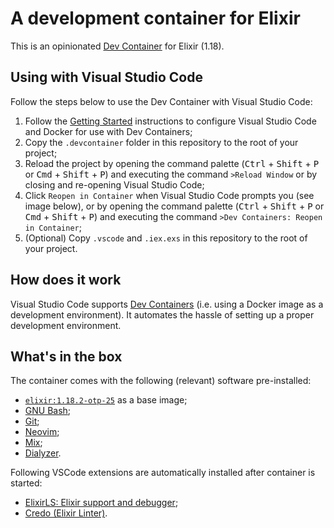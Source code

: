 # A development container for Elixir

This is an opinionated [Dev Container](https://containers.dev) for Elixir (1.18).

## Using with Visual Studio Code

Follow the steps below to use the Dev Container with Visual Studio Code:

1. Follow the [Getting Started](https://code.visualstudio.com/docs/remote/containers#_getting-started) instructions to configure Visual Studio Code and Docker for use with Dev Containers;
2. Copy the `.devcontainer` folder in this repository to the root of your project;
3. Reload the project by opening the command palette (<kbd>Ctrl</kbd> + <kbd>Shift</kbd> + <kbd>P</kbd> or <kbd>Cmd</kbd> + <kbd>Shift</kbd> + <kbd>P</kbd>) and executing the command `>Reload Window` or by closing and re-opening Visual Studio Code;
4. Click `Reopen in Container` when Visual Studio Code prompts you (see image below), or by opening the command palette (<kbd>Ctrl</kbd> + <kbd>Shift</kbd> + <kbd>P</kbd> or <kbd>Cmd</kbd> + <kbd>Shift</kbd> + <kbd>P</kbd>) and executing the command `>Dev Containers: Reopen in Container`;
5. (Optional) Copy `.vscode` and `.iex.exs` in this repository to the root of your project.

## How does it work

Visual Studio Code supports [Dev Containers](https://code.visualstudio.com/docs/remote/containers) (i.e. using a Docker image as a development environment). It automates the hassle of setting up a proper development environment.

## What's in the box

The container comes with the following (relevant) software pre-installed:

- [`elixir:1.18.2-otp-25`](https://hub.docker.com/_/elixir) as a base image;
- [GNU Bash](https://www.gnu.org/software/bash/);
- [Git](https://git-scm.com/);
- [Neovim](https://neovim.io/);
- [Mix](https://hexdocs.pm/mix/Mix.html);
- [Dialyzer](https://www.erlang.org/doc/apps/dialyzer/dialyzer.html).

Following VSCode extensions are automatically installed after container is started:

- [ElixirLS: Elixir support and debugger](https://marketplace.visualstudio.com/items?itemName=jakebecker.elixir-ls);
- [Credo (Elixir Linter)](https://marketplace.visualstudio.com/items?itemName=pantajoe.vscode-elixir-credo).